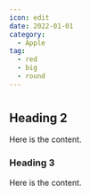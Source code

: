 ```yaml
---
icon: edit
date: 2022-01-01
category:
  - Apple
tag:
  - red
  - big
  - round
---
```


# 

## Heading 2

Here is the content.

### Heading 3

Here is the content.
